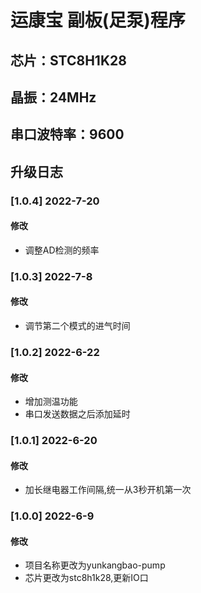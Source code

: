 # 运康宝 副板(足泵)程序
## 芯片：STC8H1K28
## 晶振：24MHz
## 串口波特率：9600


## 升级日志
### [1.0.4] 2022-7-20  
#### 修改  
- 调整AD检测的频率  

### [1.0.3] 2022-7-8  
#### 修改  
- 调节第二个模式的进气时间  

### [1.0.2] 2022-6-22  
#### 修改  
- 增加测温功能      
- 串口发送数据之后添加延时

### [1.0.1] 2022-6-20  
#### 修改  
- 加长继电器工作间隔,统一从3秒开机第一次  

### [1.0.0] 2022-6-9  
#### 修改  
- 项目名称更改为yunkangbao-pump  
- 芯片更改为stc8h1k28,更新IO口  